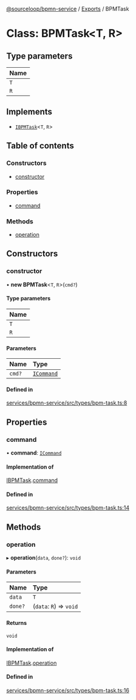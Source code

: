 [@sourceloop/bpmn-service](../README.md) / [Exports](../modules.md) / BPMTask

# Class: BPMTask<T, R\>

## Type parameters

| Name |
| :------ |
| `T` |
| `R` |

## Implements

- [`IBPMTask`](../interfaces/IBPMTask.md)<`T`, `R`\>

## Table of contents

### Constructors

- [constructor](BPMTask.md#constructor)

### Properties

- [command](BPMTask.md#command)

### Methods

- [operation](BPMTask.md#operation)

## Constructors

### constructor

• **new BPMTask**<`T`, `R`\>(`cmd?`)

#### Type parameters

| Name |
| :------ |
| `T` |
| `R` |

#### Parameters

| Name | Type |
| :------ | :------ |
| `cmd?` | [`ICommand`](../interfaces/ICommand.md) |

#### Defined in

[services/bpmn-service/src/types/bpm-task.ts:8](https://github.com/sourcefuse/loopback4-microservice-catalog/blob/93a7f917/services/bpmn-service/src/types/bpm-task.ts#L8)

## Properties

### command

• **command**: [`ICommand`](../interfaces/ICommand.md)

#### Implementation of

[IBPMTask](../interfaces/IBPMTask.md).[command](../interfaces/IBPMTask.md#command)

#### Defined in

[services/bpmn-service/src/types/bpm-task.ts:14](https://github.com/sourcefuse/loopback4-microservice-catalog/blob/93a7f917/services/bpmn-service/src/types/bpm-task.ts#L14)

## Methods

### operation

▸ **operation**(`data`, `done?`): `void`

#### Parameters

| Name | Type |
| :------ | :------ |
| `data` | `T` |
| `done?` | (`data`: `R`) => `void` |

#### Returns

`void`

#### Implementation of

[IBPMTask](../interfaces/IBPMTask.md).[operation](../interfaces/IBPMTask.md#operation)

#### Defined in

[services/bpmn-service/src/types/bpm-task.ts:16](https://github.com/sourcefuse/loopback4-microservice-catalog/blob/93a7f917/services/bpmn-service/src/types/bpm-task.ts#L16)
